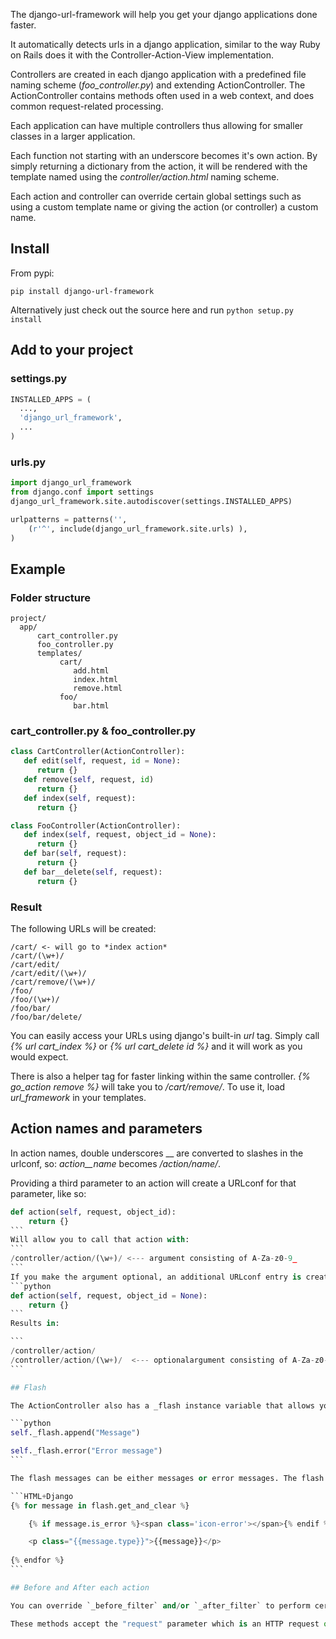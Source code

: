 The django-url-framework will help you get your django applications done faster.

It automatically detects urls in a django application, similar to the way Ruby on Rails does it with the Controller-Action-View implementation.

Controllers are created in each django application with a predefined file naming scheme (*foo_controller.py*) and extending ActionController. The ActionController contains methods often used in a web context, and does common request-related processing.

Each application can have multiple controllers thus allowing for smaller classes in a larger application.

Each function not starting with an underscore becomes it's own action. By simply returning a dictionary from the action, it will be rendered with the template named using the *controller/action.html* naming scheme.

Each action and controller can override certain global settings such as using a custom template name or giving the action (or controller) a custom name.

## Install

From pypi:

```
pip install django-url-framework
```

Alternatively just check out the source here and run `python setup.py install`

## Add to your project

### settings.py

```python
INSTALLED_APPS = (
  ...,
  'django_url_framework',
  ...
)
```
### urls.py
```python
import django_url_framework
from django.conf import settings
django_url_framework.site.autodiscover(settings.INSTALLED_APPS)

urlpatterns = patterns('',
    (r'^', include(django_url_framework.site.urls) ),
)
```

## Example

### Folder structure

```
project/
  app/
      cart_controller.py
      foo_controller.py
      templates/
           cart/
              add.html
              index.html
              remove.html
           foo/
              bar.html
```

### cart_controller.py & foo_controller.py

```python
class CartController(ActionController):
   def edit(self, request, id = None):
      return {}
   def remove(self, request, id)
      return {}
   def index(self, request):
      return {}

class FooController(ActionController):
   def index(self, request, object_id = None):
      return {}
   def bar(self, request):
      return {}
   def bar__delete(self, request):
      return {}
```

### Result

The following URLs will be created:

```
/cart/ <- will go to *index action*
/cart/(\w+)/
/cart/edit/
/cart/edit/(\w+)/
/cart/remove/(\w+)/
/foo/
/foo/(\w+)/
/foo/bar/
/foo/bar/delete/
```

You can easily access your URLs using django's built-in *url* tag. Simply call *{% url cart_index %}* or *{% url cart_delete id %}* and it will work as you would expect.

There is also a helper tag for faster linking within the same controller.
*{% go_action remove %}* will take you to */cart/remove/*. To use it, load *url_framework* in your templates.

## Action names and parameters

In action names, double underscores __ are converted to slashes in the urlconf, so: *action__name* becomes */action/name/*.

Providing a third parameter to an action will create a URLconf for that parameter, like so:
````python
def action(self, request, object_id):
    return {}
```
Will allow you to call that action with:
```
/controller/action/(\w+)/ <--- argument consisting of A-Za-z0-9_
```
If you make the argument optional, an additional URLconf entry is created allowing you to call the action without the numeric path.
```python
def action(self, request, object_id = None):
    return {}
```
Results in:

```
/controller/action/
/controller/action/(\w+)/  <--- optionalargument consisting of A-Za-z0-9_
```

## Flash

The ActionController also has a _flash instance variable that allows you to send messages to the user that can survive a redirect. Simply use 

```python
self._flash.append("Message")

self._flash.error("Error message")
```

The flash messages can be either messages or error messages. The flash object is automatically exported into the context and you can use it as such:

```HTML+Django
{% for message in flash.get_and_clear %}

    {% if message.is_error %}<span class='icon-error'></span>{% endif %}

    <p class="{{message.type}}">{{message}}</p>
    
{% endfor %}
```

## Before and After each action

You can override `_before_filter` and/or `_after_filter` to perform certain actions and checks before or after an action. Read more in `ActionController` docs.

These methods accept the "request" parameter which is an HTTP request object for this request.
